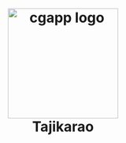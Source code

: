 <h1 align="center">
  <img alt="cgapp logo" src="https://user-images.githubusercontent.com/103996576/163998384-8e232ec8-eb66-40c4-9f15-ffec52ad6a5e.png" width="224px"/><br/>
  Tajikarao
</h1>
